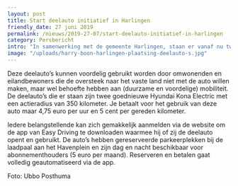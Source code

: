 ```yaml
---
layout: post
title: Start deelauto initiatief in Harlingen
friendly_date: 27 juni 2019
permalink: /nieuws/2019-27-07/start-deelauto-initiatief-in-harlingen
category: Persbericht
intro: "In samenwerking met de gemeente Harlingen, staan er vanaf nu twee elektrische deelauto’s van Easy Driving beschikbaar aan het Havenplein 1 te Harlingen! Samen met wethouder Harry Boon van de gemeente Harlingen hebben we de officiële start van ons deelauto initiatief ingeluid."
image: "/uploads/harry-boon-harlingen-plaatsing-deelauto-s.jpg"
---
```


Deze deelauto’s kunnen voordelig gebruikt worden door omwonenden en eilandbewoners die de oversteek naar het vaste land niet met de auto willen maken, maar wel behoefte hebben aan (duurzame en voordelige) mobiliteit. De deelauto’s die er
 staan zijn twee goednieuwe Hyundai Kona Electric met een
 actieradius van 350 kilometer. Je betaalt voor het gebruik
 van deze auto maar 4,75 euro per uur en 5 cent per
 gereden kilometer.

Iedere belangstellende kan zich gemakkelijk aanmelden via
 de website om de app van Easy Driving te downloaden
 waarmee hij of zij de deelauto opent en gebruikt. De auto’s
 hebben gereserveerde parkeerplekken bij de laadpaal aan
 het Havenplein en zijn dag en nacht beschikbaar voor
 abonnementhouders (5 euro per maand). Reserveren en betalen gaat volledig geautomatiseerd via de app.

Foto: Ubbo Posthuma
